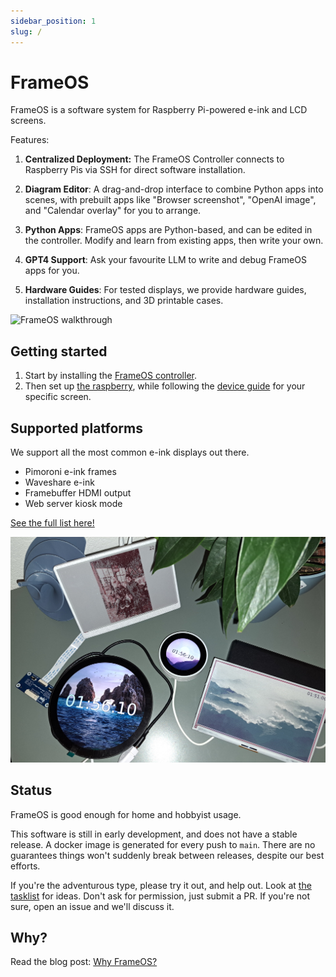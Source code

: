 ```yaml
---
sidebar_position: 1
slug: /
---
```


# FrameOS 

FrameOS is a software system for Raspberry Pi-powered e-ink and LCD screens.

Features:

1. **Centralized Deployment:** The FrameOS Controller connects to Raspberry Pis via SSH for direct software installation.

2. **Diagram Editor**: A drag-and-drop interface to combine Python apps into scenes, with prebuilt apps like "Browser screenshot", "OpenAI image", and "Calendar overlay" for you to arrange.

3. **Python Apps**: FrameOS apps are Python-based, and can be edited in the controller. Modify and learn from existing apps, then write your own.

4. **GPT4 Support**: Ask your favourite LLM to write and debug FrameOS apps for you.

5. **Hardware Guides**: For tested displays, we provide hardware guides, installation instructions, and 3D printable cases.

![FrameOS walkthrough](./_img/walkthrough.gif)


## Getting started

1. Start by installing the [FrameOS controller](/installation/controller).
2. Then set up [the raspberry](/installation/raspberry), while following the [device guide](/devices) for your specific screen.


## Supported platforms

We support all the most common e-ink displays out there.

- Pimoroni e-ink frames
- Waveshare e-ink
- Framebuffer HDMI output
- Web server kiosk mode

[See the full list here!](/devices)

![FrameOS Frames](./_img/1-frames.jpg)

## Status

FrameOS is good enough for home and hobbyist usage.

This software is still in early development, and does not have a stable release. A docker image is generated for every push to `main`. There are no guarantees things won't suddenly break between releases, despite our best efforts.

If you're the adventurous type, please try it out, and help out. Look at [the tasklist](https://github.com/mariusandra/frameos/issues/1) for ideas. Don't ask for permission, just submit a PR. If you're not sure, open an issue and we'll discuss it.

## Why?

Read the blog post: [Why FrameOS?](/blog/why-frameos)
